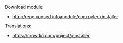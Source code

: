 Download module:
- http://repo.xposed.info/module/com.pyler.xinstaller

Translations:
- https://crowdin.com/project/xinstaller
